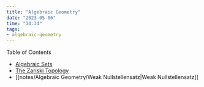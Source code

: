 ```yaml
---
title: "Algebraic Geometry"
date: "2023-05-06"
time: "14:34"
tags:
- algebraic-geometry
---
```

Table of Contents
- [Algebraic Sets](notes/Algebraic%20Geometry/Algebraic%20Sets.md)
- [The Zariski Topology](notes/Algebraic%20Geometry/The%20Zariski%20Topology.md)
- [[notes/Algebraic Geometry/Weak Nullstellensatz|Weak Nullstellensatz]] 